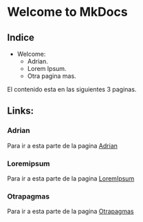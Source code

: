 # Welcome to MkDocs

## Indice
- Welcome:
    - Adrian.
    - Lorem Ipsum.
    - Otra pagina mas.

El contenido esta en las siguientes 3 paginas.

## Links:
### Adrian
Para ir a esta parte de la pagina [Adrian](http://127.0.0.1:8000/adrian/)

### Loremipsum
Para ir a esta parte de la pagina [LoremIpsum](http://127.0.0.1:8000/loremipsum/)

### Otrapagmas
Para ir a esta parte de la pagina [Otrapagmas](http://127.0.0.1:8000/otrapagmas/)
